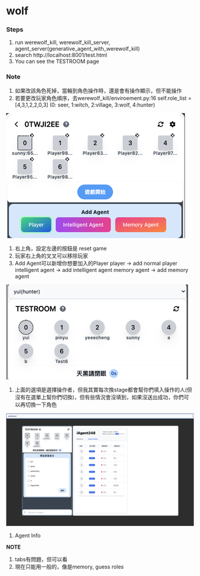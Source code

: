 # wolf

### Steps
1. run werewolf_kill, werewolf_kill_server, agent_server(generative_agent_with_werewolf_kill)
2. search http://localhost:8001/test.html
3. You can see the TESTROOM page

### Note
1. 如果改該角色死掉，當輪到角色操作時，還是會有操作顯示，但不能操作
2. 若要更改玩家角色順序，去werewolf_kill/enviroement.py:16 self.role_list = [4,3,1,2,2,0,3] (0: seer, 1:witch, 2:village, 3:wolf, 4:hunter)

![alt text](https://github.com/Sunny1928/wolf/blob/main/img/prepare_1.png)

1. 右上角，設定左邊的按鈕是 reset game
2. 玩家右上角的叉叉可以移除玩家
3. Add Agent可以新增你想要加入的Player
    player -> add normal player
    intelligent agent -> add intelligent agent
    memory agent -> add memory agent

![alt text](https://github.com/Sunny1928/wolf/blob/main/img/game_1.png)

1. 上面的選項是選擇操作者，但我其實每次換stage都會幫你們填入操作的人(但沒有在選單上幫你們切換)，但有些情況會沒填到，如果沒送出成功，你們可以再切換一下角色

![alt text](https://github.com/Sunny1928/wolf/blob/main/img/agentinfo.png)
1. Agent Info

**NOTE**
1. tabs有問題，但可以看
2. 現在只能用一般的，像是memory, guess roles
